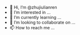 - 👋 Hi, I’m @zhujiulianren
- 👀 I’m interested in ...
- 🌱 I’m currently learning ...
- 💞️ I’m looking to collaborate on ...
- 📫 How to reach me ...

<!---
zhujiulianren/zhujiulianren is a ✨ special ✨ repository because its `README.md` (this file) appears on your GitHub profile.
You can click the Preview link to take a look at your changes.
--->
